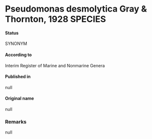 Pseudomonas desmolytica Gray & Thornton, 1928 SPECIES
=======

#### Status
SYNONYM

#### According to
Interim Register of Marine and Nonmarine Genera

#### Published in
null

#### Original name
null

### Remarks
null